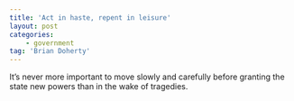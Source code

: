 ```yaml
---
title: 'Act in haste, repent in leisure'
layout: post
categories:
    - government
tag: 'Brian Doherty'
---
```


It’s never more important to move slowly and carefully before granting the state new powers than in the wake of tragedies.